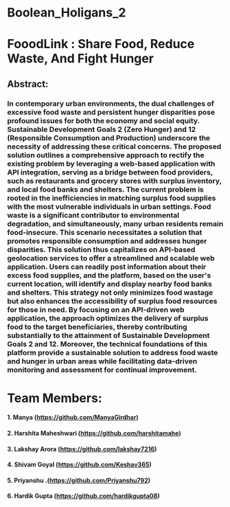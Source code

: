 # Boolean_Holigans_2
# FooodLink : Share Food, Reduce Waste, And Fight Hunger

## Abstract:
### In contemporary urban environments, the dual challenges of excessive food waste and persistent hunger disparities pose profound issues for both the economy and social equity. Sustainable Development Goals 2 (Zero Hunger) and 12 (Responsible Consumption and Production) underscore the necessity of addressing these critical concerns. The proposed solution outlines a comprehensive approach to rectify the existing problem by leveraging a web-based application with API integration, serving as a bridge between food providers, such as restaurants and grocery stores with surplus inventory, and local food banks and shelters. The current problem is rooted in the inefficiencies in matching surplus food supplies with the most vulnerable individuals in urban settings. Food waste is a significant contributor to environmental degradation, and simultaneously, many urban residents remain food-insecure. This scenario necessitates a solution that promotes responsible consumption and addresses hunger disparities. This solution thus capitalizes on API-based geolocation services to offer a streamlined and scalable web application. Users can readily post information about their excess food supplies, and the platform, based on the user's current location, will identify and display nearby food banks and shelters. This strategy not only minimizes food wastage but also enhances the accessibility of surplus food resources for those in need. By focusing on an API-driven web application, the approach optimizes the delivery of surplus food to the target beneficiaries, thereby contributing substantially to the attainment of Sustainable Development Goals 2 and 12. Moreover, the technical foundations of this platform provide a sustainable solution to address food waste and hunger in urban areas while facilitating data-driven monitoring and assessment for continual improvement.

# Team Members:
#### 1. Manya (https://github.com/ManyaGirdhar)
#### 2. Harshita Maheshwari (https://github.com/harshitamahe)
#### 3. Lakshay Arora (https://github.com/lakshay7216)
#### 4. Shivam Goyal (https://github.com/Keshav365)
#### 5. Priyanshu .(https://github.com/Priyanshu792)
#### 6. Hardik Gupta (https://github.com/hardikgupta08)

